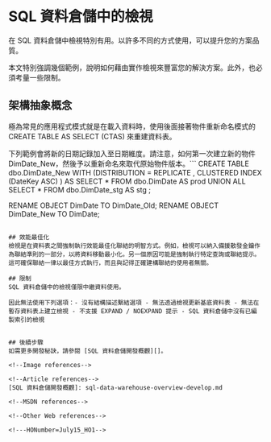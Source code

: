 <properties
   pageTitle="SQL 資料倉儲中的檢視 | Microsoft Azure"
   description="在 Azure SQL 資料倉儲中使用 Transact-SQL 檢視開發解決方案的秘訣。"
   services="sql-data-warehouse"
   documentationCenter="NA"
   authors="jrowlandjones"
   manager="barbkess"
   editor=""/>

<tags
   ms.service="sql-data-warehouse"
   ms.devlang="NA"
   ms.topic="article"
   ms.tgt_pltfrm="NA"
   ms.workload="data-services"
   ms.date="06/22/2015"
   ms.author="JRJ@BigBangData.co.uk;barbkess"/>

 
# SQL 資料倉儲中的檢視

在 SQL 資料倉儲中檢視特別有用。以許多不同的方式使用，可以提升您的方案品質。

本文特別強調幾個範例，說明如何藉由實作檢視來豐富您的解決方案。此外，也必須考量一些限制。

## 架構抽象概念
極為常見的應用程式模式就是在載入資料時，使用後面接著物件重新命名模式的 CREATE TABLE AS SELECT (CTAS) 來重建資料表。

下列範例會將新的日期記錄加入至日期維度。請注意，如何第一次建立新的物件 DimDate_New，然後予以重新命名來取代原始物件版本。``` CREATE TABLE dbo.DimDate_New WITH (DISTRIBUTION = REPLICATE , CLUSTERED INDEX (DateKey ASC) ) AS SELECT * FROM dbo.DimDate AS prod UNION ALL SELECT * FROM dbo.DimDate_stg AS stg ;

RENAME OBJECT DimDate TO DimDate_Old; RENAME OBJECT DimDate_New TO DimDate;

``` 不過，這可能會導致資料表物件從 [SSDT SQL Server 物件總管] 的使用者檢視中出現與消失。檢視可為倉儲資料取用者提供一致的展示層，然而基礎物件已重新命名。透過檢視提供資料存取權，意味著使用者不需要基礎資料表的可見性。這會提供一致的使用者經驗，同時確保資料倉儲設計人員可以發展資料模型，也可在資料載入過程中使用 CTAS 充分發揮效能。

## 效能最佳化
檢視是在資料表之間強制執行效能最佳化聯結的明智方式。例如，檢視可以納入備援散發金鑰作為聯結準則的一部分，以將資料移動最小化。另一個原因可能是強制執行特定查詢或聯結提示。這可確保聯結一律以最佳方式執行，而且與記得正確建構聯結的使用者無關。

## 限制
SQL 資料倉儲中的檢視僅限中繼資料使用。

因此無法使用下列選項：- 沒有結構描述繫結選項 - 無法透過檢視更新基底資料表 - 無法在暫存資料表上建立檢視 - 不支援 EXPAND / NOEXPAND 提示 - SQL 資料倉儲中沒有已編製索引的檢視


## 後續步驟
如需更多開發秘訣，請參閱 [SQL 資料倉儲開發概觀][]。

<!--Image references-->

<!--Article references-->
[SQL 資料倉儲開發概觀]: sql-data-warehouse-overview-develop.md

<!--MSDN references-->

<!--Other Web references-->

<!---HONumber=July15_HO1-->